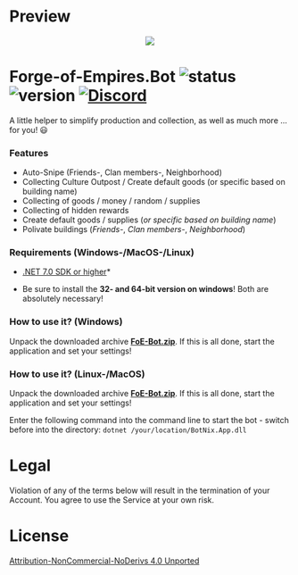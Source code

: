 
# Preview

<p align="center">
  <img src="https://i.imgur.com/i3ZynIz.jpeg" />
</p>

# Forge-of-Empires.Bot ![status](https://badgen.net/badge/Status/Proof/green) ![version](https://badgen.net/badge/Version/3.0.3.0/) [![Discord](https://img.shields.io/discord/365129052832530433.svg?label=BotNix&logo=discord&logoColor=ffffff&color=7389D8&labelColor=6A7EC2)](https://discord.gg/NDcUSYp)

A little helper to simplify production and collection, as well as much more ... for you! :smiley:

### Features
* Auto-Snipe (Friends-, Clan members-, Neighborhood)
* Collecting Culture Outpost / Create default goods (or specific based on building name)
* Collecting of goods / money / random / supplies
* Collecting of hidden rewards
* Create default goods / supplies (_or specific based on building name_)
* Polivate buildings (_Friends-_, _Clan members-_, _Neighborhood_)

### Requirements (Windows-/MacOS-/Linux)

- [.NET 7.0 SDK or higher](https://dotnet.microsoft.com/download)*

* Be sure to install the **32- and 64-bit version on windows**! Both are absolutely necessary!

### How to use it? (Windows)

Unpack the downloaded archive **[FoE-Bot.zip](https://github.com/cfHxqA/Forge-of-Empires.Bot/raw/master/FoE-Bot.zip)**. If this is all done, start the application and set your settings!

### How to use it? (Linux-/MacOS)

Unpack the downloaded archive **[FoE-Bot.zip](https://github.com/cfHxqA/Forge-of-Empires.Bot/raw/master/FoE-Bot.zip)**. If this is all done, start the application and set your settings!

Enter the following command into the command line to start the bot - switch before into the directory:
`dotnet /your/location/BotNix.App.dll`

# Legal

Violation of any of the terms below will result in the termination of your Account. You agree to use the Service at your own risk.

# License

[Attribution-NonCommercial-NoDerivs 4.0 Unported](https://creativecommons.org/licenses/by-nc-nd/4.0/)